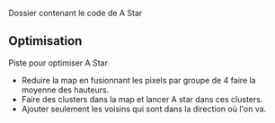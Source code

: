Dossier contenant le code de A Star

## Optimisation
Piste pour optimiser A Star
- Reduire la map en fusionnant les pixels par groupe de 4 faire la moyenne des hauteurs.
- Faire des clusters dans la map et lancer A star dans ces clusters.
- Ajouter seulement les voisins qui sont dans la direction où l'on va.
